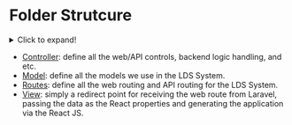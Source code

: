 # Folder Strutcure

<details>
  <summary>Click to expand!</summary>

 <p>

```
ldsk12_beta
|-- app
|   |-- Controllers
|   |       |- API
|   |       |- Auth
|   |       |- ... Controllers
|   |-- Middleware
|   |-- ... Models 
|
|-- routes
|   |-- ...
|
|-- reousource
|   |-- views
```

</p>
</details>


* [Controller](backend/controller): define all the web/API controls, backend logic handling, and etc.
* [Model](backend/model): define all the models we use in the LDS System. 
* [Routes](backend/route): define all the web routing and API routing for the LDS System.
* [View](backend/view): simply a redirect point for receiving the web route from Laravel, passing the data as the React properties and generating the application via the React JS.